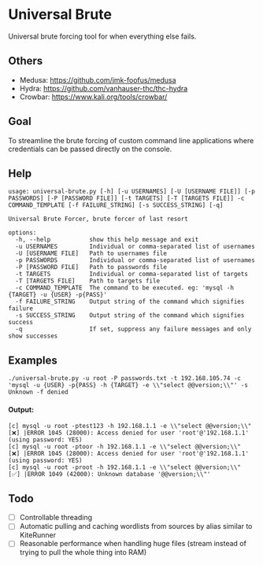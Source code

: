 # Universal Brute
Universal brute forcing tool for when everything else fails.


## Others
* Medusa: https://github.com/jmk-foofus/medusa
* Hydra: https://github.com/vanhauser-thc/thc-hydra
* Crowbar: https://www.kali.org/tools/crowbar/

## Goal
To streamline the brute forcing of custom command line applications where credentials can be passed directly on the console.

## Help
```
usage: universal-brute.py [-h] [-u USERNAMES] [-U [USERNAME FILE]] [-p PASSWORDS] [-P [PASSWORD FILE]] [-t TARGETS] [-T [TARGETS FILE]] -c COMMAND_TEMPLATE [-f FAILURE_STRING] [-s SUCCESS_STRING] [-q]

Universal Brute Forcer, brute forcer of last resort

options:
  -h, --help           show this help message and exit
  -u USERNAMES         Individual or comma-separated list of usernames
  -U [USERNAME FILE]   Path to usernames file
  -p PASSWORDS         Individual or comma-separated list of usernames
  -P [PASSWORD FILE]   Path to passwords file
  -t TARGETS           Individual or comma-separated list of targets
  -T [TARGETS FILE]    Path to targets file
  -c COMMAND_TEMPLATE  The command to be executed. eg: 'mysql -h {TARGET} -u {USER} -p{PASS}'
  -f FAILURE_STRING    Output string of the command which signifies failure
  -s SUCCESS_STRING    Output string of the command which signifies success
  -q                   If set, suppress any failure messages and only show successes
```
 

## Examples
`./universal-brute.py -u root -P passwords.txt -t 192.168.105.74 -c 'mysql -u {USER} -p{PASS} -h {TARGET} -e \\"select @@version;\\"' -s Unknown -f denied`
#### Output:
```
[c] mysql -u root -ptest123 -h 192.168.1.1 -e \\"select @@version;\\"
[❌] |ERROR 1045 (28000): Access denied for user 'root'@'192.168.1.1' (using password: YES)
[c] mysql -u root -ptoor -h 192.168.1.1 -e \\"select @@version;\\"
[❌] |ERROR 1045 (28000): Access denied for user 'root'@'192.168.1.1' (using password: YES)
[c] mysql -u root -proot -h 192.168.1.1 -e \\"select @@version;\\"
[✅] |ERROR 1049 (42000): Unknown database '@@version;\\"'
```

## Todo
- [ ] Controllable threading
- [ ] Automatic pulling and caching wordlists from sources by alias similar to KiteRunner
- [ ] Reasonable performance when handling huge files (stream instead of trying to pull the whole thing into RAM)